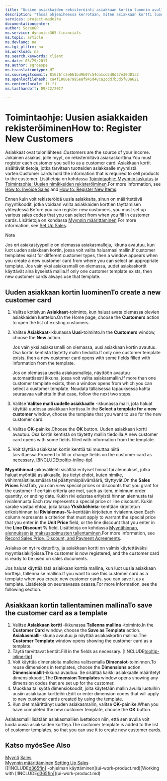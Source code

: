 ```yaml
---
title: "Uusien asiakkaiden rekisteröinti asiakkaan kortin luonnin avulla | Microsoft Docs"
description: "Tässä ohjeaiheessa kerrotaan, miten asiakkaan kortti luodaan rekisteröimään tietoja kustakin uudesta asiakkaasta, jolle myyt."
services: project-madeira
documentationcenter: 
author: SorenGP
ms.service: dynamics365-financials
ms.topic: article
ms.devlang: na
ms.tgt_pltfrm: na
ms.workload: na
ms.search.keywords: client
ms.date: 03/29/2017
ms.author: sgroespe
ms.translationtype: HT
ms.sourcegitcommit: 81636fc2e661bd9b07c54da1cd5d0d27e30d01a2
ms.openlocfilehash: ca4f1880e7a95eaf945d48ca2cdd7b3d5f80a621
ms.contentlocale: fi-fi
ms.lasthandoff: 09/22/2017

---
```

# <a name="how-to-register-new-customers"></a><span data-ttu-id="159ce-103">Toimintaohje: Uusien asiakkaiden rekisteröiminen</span><span class="sxs-lookup"><span data-stu-id="159ce-103">How to: Register New Customers</span></span>
<span data-ttu-id="159ce-104">Asiakkaat ovat tulonlähteesi.</span><span class="sxs-lookup"><span data-stu-id="159ce-104">Customers are the source of your income.</span></span> <span data-ttu-id="159ce-105">Jokainen asiakas, jolle myyt, on rekisteröitävä asiakaskorttina.</span><span class="sxs-lookup"><span data-stu-id="159ce-105">You must register each customer you sell to as a customer card.</span></span> <span data-ttu-id="159ce-106">Asiakkaan kortit sisältävät tietoja, jotka tarvitaan tuotteiden asiakkaalle myymistä varten.</span><span class="sxs-lookup"><span data-stu-id="159ce-106">Customer cards hold the information that is required to sell products to the customer.</span></span> <span data-ttu-id="159ce-107">Lisätietoja on kohdassa [Toimintaohje: Myynnin laskutus](sales-how-invoice-sales.md) ja [Toimintaohje: Uusien nimikkeiden rekisteröiminen](inventory-how-register-new-items.md).</span><span class="sxs-lookup"><span data-stu-id="159ce-107">For more information, see [How to: Invoice Sales](sales-how-invoice-sales.md) and [How to: Register New Items](inventory-how-register-new-items.md).</span></span>  

<span data-ttu-id="159ce-108">Ennen kuin voit rekisteröidä uusia asiakkaita, sinun on määritettävä myyntikoodit, jotka voidaan valita asiakkaiden korttien täyttämisen yhteydessä.</span><span class="sxs-lookup"><span data-stu-id="159ce-108">Before you can register new customers, you must set up various sales codes that you can select from when you fill in customer cards.</span></span> <span data-ttu-id="159ce-109">Lisätietoja on kohdassa [Myynnin määrittäminen](sales-setup-sales.md).</span><span class="sxs-lookup"><span data-stu-id="159ce-109">For more information, see [Set Up Sales](sales-setup-sales.md).</span></span>

> [!NOTE]  
>   <span data-ttu-id="159ce-110">Jos eri asiakastyypeille on olemassa asiakasmalleja, ikkuna avautuu, kun luot uuden asiakkaan kortin, jossa voit valita haluamasi mallin.</span><span class="sxs-lookup"><span data-stu-id="159ce-110">If customer templates exist for different customer types, then a window appears when you create a new customer card from where you can select an appropriate template.</span></span> <span data-ttu-id="159ce-111">Jos vain yksi asiakasmalli on olemassa, uudet asiakaskortit käyttävät aina kyseistä mallia.</span><span class="sxs-lookup"><span data-stu-id="159ce-111">If only one customer template exists, then new customer cards always use that template.</span></span>

## <a name="to-create-a-new-customer-card"></a><span data-ttu-id="159ce-112">Uuden asiakkaan kortin luominen</span><span class="sxs-lookup"><span data-stu-id="159ce-112">To create a new customer card</span></span>
1. <span data-ttu-id="159ce-113">Valitse kotisivun **Asiakkaat**-toiminto, kun haluat avata olemassa olevien asiakkaiden luettelon.</span><span class="sxs-lookup"><span data-stu-id="159ce-113">On the Home page, choose the **Customers** action to open the list of existing customers.</span></span>  
2. <span data-ttu-id="159ce-114">Valitse **Asiakkaat**-ikkunassa **Uusi**-toiminto.</span><span class="sxs-lookup"><span data-stu-id="159ce-114">In the **Customers** window, choose the **New** action.</span></span>

    <span data-ttu-id="159ce-115">Jos vain yksi asiakasmalli on olemassa, uusi asiakkaan kortin avautuu. Osa kortin kentistä täytetty mallin tiedoilla.</span><span class="sxs-lookup"><span data-stu-id="159ce-115">If only one customer template exists, then a new customer card opens with some fields filled with information from the template.</span></span>

    <span data-ttu-id="159ce-116">Jos on olemassa useita asiakasmalleja, näyttöön avautuu automaattisesti ikkuna, jossa voit valita asiakasmallin.</span><span class="sxs-lookup"><span data-stu-id="159ce-116">If more than one customer template exists, then a window opens from which you can select a customer template.</span></span> <span data-ttu-id="159ce-117">Noudata tällaisessa tapauksessa kahta seuraavaa vaihetta.</span><span class="sxs-lookup"><span data-stu-id="159ce-117">In that case, follow the next two steps.</span></span>
3. <span data-ttu-id="159ce-118">Valitse **Valitse malli uudelle asiakkaalle** -ikkunassa malli, jota haluat käyttää uudessa asiakkaan kortissa.</span><span class="sxs-lookup"><span data-stu-id="159ce-118">In the **Select a template for a new customer** window, choose the template that you want to use for the new customer card.</span></span>
4. <span data-ttu-id="159ce-119">Valitse **OK**-painike.</span><span class="sxs-lookup"><span data-stu-id="159ce-119">Choose the **OK** button.</span></span> <span data-ttu-id="159ce-120">Uuden asiakkaan kortti avautuu. Osa kortin kentistä on täytetty mallin tiedoilla.</span><span class="sxs-lookup"><span data-stu-id="159ce-120">A new customer card opens with some fields filled with information from the template.</span></span>  
5. <span data-ttu-id="159ce-121">Voit täyttää asiakkaan kortin kenttiä tai muuttaa niitä tarvittaessa.</span><span class="sxs-lookup"><span data-stu-id="159ce-121">Proceed to fill or change fields on the customer card as necessary.</span></span> [!INCLUDE[tooltip-inline-tip](includes/tooltip-inline-tip_md.md)]

<span data-ttu-id="159ce-122">**Myyntihinnat**-pikavälilehti sisältää erityiset hinnat tai alennukset, jotka haluat myöntää asiakkaalle, jos tietyt ehdot, kuten nimike, vähimmäistilausmäärä tai päättymispäivämäärä, täyttyvät.</span><span class="sxs-lookup"><span data-stu-id="159ce-122">On the **Sales Prices** FastTab, you can view special prices or discounts that you grant for the customer if certain criteria are met, such as item, minimum order quantity, or ending date.</span></span> <span data-ttu-id="159ce-123">Kukin rivi edustaa erityistä hinnan alennusta tai rivialennusta.</span><span class="sxs-lookup"><span data-stu-id="159ce-123">Each row represents a special price or line discount.</span></span> <span data-ttu-id="159ce-124">Kukin sarake vastaa ehtoa, joka takaa **Yksikköhinta**-kenttään kirjoitetun erikoishinnan tai **Rivialennus-%**-kenttään kirjoitetun rivialennuksen.</span><span class="sxs-lookup"><span data-stu-id="159ce-124">Each column represents a criterion that must apply to warrant the special price that you enter in the **Unit Price** field, or the line discount that you enter in the **Line Discount %** field.</span></span> <span data-ttu-id="159ce-125">Lisätietoja on kohdassa [Myyntihinnan, alennuksen ja maksusopimusten tallentaminen](sales-how-record-sales-price-discount-payment-agreements.md).</span><span class="sxs-lookup"><span data-stu-id="159ce-125">For more information, see [Record Sales Price, Discount, and Payment Agreements](sales-how-record-sales-price-discount-payment-agreements.md).</span></span>

<span data-ttu-id="159ce-126">Asiakas on nyt rekisteröity, ja asiakkaan kortti on valmis käytettäväksi myyntiasiakirjoissa.</span><span class="sxs-lookup"><span data-stu-id="159ce-126">The customer is now registered, and the customer card is ready to be used on sales documents.</span></span>

<span data-ttu-id="159ce-127">Jos haluat käyttää tätä asiakkaan korttia mallina, kun luot uusia asiakkaan kortteja, tallenna se mallina.</span><span class="sxs-lookup"><span data-stu-id="159ce-127">If you want to use this customer card as a template when you create new customer cards, you can save it as a template.</span></span> <span data-ttu-id="159ce-128">Lisätietoja on seuraavassa osassa.</span><span class="sxs-lookup"><span data-stu-id="159ce-128">For more information, see the following section.</span></span>

## <a name="to-save-the-customer-card-as-a-template"></a><span data-ttu-id="159ce-129">Asiakkaan kortin tallentaminen mallina</span><span class="sxs-lookup"><span data-stu-id="159ce-129">To save the customer card as a template</span></span>
1. <span data-ttu-id="159ce-130">Valitse **Asiakkaan kortti** -ikkunassa **Tallenna mallina** -toiminto.</span><span class="sxs-lookup"><span data-stu-id="159ce-130">In the **Customer Card** window, choose the **Save as Template** action.</span></span> <span data-ttu-id="159ce-131">**Asiakasmalli**-ikkuna avautuu ja näyttää asiakaskortin mallina.</span><span class="sxs-lookup"><span data-stu-id="159ce-131">The **Customer Template** window opens showing the customer card as a template.</span></span>
2. <span data-ttu-id="159ce-132">Täytä tarvittavat kentät.</span><span class="sxs-lookup"><span data-stu-id="159ce-132">Fill in the fields as necessary.</span></span> [!INCLUDE[tooltip-inline-tip](includes/tooltip-inline-tip_md.md)]
3. <span data-ttu-id="159ce-133">Voit käyttää dimensioita malleina valitsemalla **Dimensiot**-toiminnon.</span><span class="sxs-lookup"><span data-stu-id="159ce-133">To reuse dimensions in templates, choose the **Dimensions** action.</span></span> <span data-ttu-id="159ce-134">**Dimensiomallit**-ikkuna avautuu. Se sisältää kaikki asiakkaalle määritetyt dimensiokoodit.</span><span class="sxs-lookup"><span data-stu-id="159ce-134">The **Dimension Templates** window opens showing any dimension codes that are set up for the customer.</span></span>
4. <span data-ttu-id="159ce-135">Muokkaa tai syötä dimensiokoodit, joita käytetään mallin avulla luotuihin uusiin asiakkaan kortteihin.</span><span class="sxs-lookup"><span data-stu-id="159ce-135">Edit or enter dimension codes that will apply to new customer cards created by using the template.</span></span>  
5. <span data-ttu-id="159ce-136">Kun olet määrittänyt uuden asiakasmallin, valitse **OK**-painike.</span><span class="sxs-lookup"><span data-stu-id="159ce-136">When you have completed the new customer template, choose the **OK** button.</span></span>

<span data-ttu-id="159ce-137">Asiakasmalli lisätään asiakasmallien luetteloon niin, että sen avulla voit luoda uusia asiakkaiden kortteja.</span><span class="sxs-lookup"><span data-stu-id="159ce-137">The customer template is added to the list of customer templates, so that you can use it to create new customer cards.</span></span>

## <a name="see-also"></a><span data-ttu-id="159ce-138">Katso myös</span><span class="sxs-lookup"><span data-stu-id="159ce-138">See Also</span></span>
<span data-ttu-id="159ce-139">[Myynti](sales-manage-sales.md)  </span><span class="sxs-lookup"><span data-stu-id="159ce-139">[Sales](sales-manage-sales.md)  </span></span>  
<span data-ttu-id="159ce-140">[Myynnin määrittäminen](sales-setup-sales.md)  </span><span class="sxs-lookup"><span data-stu-id="159ce-140">[Setting Up Sales](sales-setup-sales.md)  </span></span>  
<span data-ttu-id="159ce-141">[[!INCLUDE[d365fin](includes/d365fin_md.md)] -ohjelman käyttäminen](ui-work-product.md)</span><span class="sxs-lookup"><span data-stu-id="159ce-141">[Working with [!INCLUDE[d365fin](includes/d365fin_md.md)]](ui-work-product.md)</span></span>

